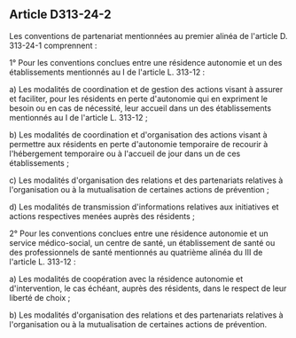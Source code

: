 ## Article D313-24-2

Les conventions de partenariat mentionnées au premier alinéa de l'article D. 313-24-1 comprennent :

1° Pour les conventions conclues entre une résidence autonomie et un des établissements mentionnés au I de
l'article L. 313-12 :

a) Les modalités de coordination et de gestion des actions visant à assurer et faciliter, pour les résidents en
perte d'autonomie qui en expriment le besoin ou en cas de nécessité, leur accueil dans un des établissements
mentionnés au I de l'article L. 313-12 ;

b) Les modalités de coordination et d'organisation des actions visant à permettre aux résidents en perte
d'autonomie temporaire de recourir à l'hébergement temporaire ou à l'accueil de jour dans un de ces
établissements ;

c) Les modalités d'organisation des relations et des partenariats relatives à l'organisation ou à la
mutualisation de certaines actions de prévention ;


d) Les modalités de transmission d'informations relatives aux initiatives et actions respectives menées auprès
des résidents ;

2° Pour les conventions conclues entre une résidence autonomie et un service médico-social, un centre de
santé, un établissement de santé ou des professionnels de santé mentionnés au quatrième alinéa du III de
l'article L. 313-12 :

a) Les modalités de coopération avec la résidence autonomie et d'intervention, le cas échéant, auprès des
résidents, dans le respect de leur liberté de choix ;

b) Les modalités d'organisation des relations et des partenariats relatives à l'organisation ou à la
mutualisation de certaines actions de prévention.


